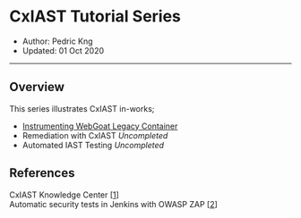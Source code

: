 # CxIAST Tutorial Series
* Author:   Pedric Kng  
* Updated:  01 Oct 2020

***

## Overview
This series illustrates CxIAST in-works;
- [Instrumenting WebGoat Legacy Container](docker/README.md)
- Remediation with CxIAST *Uncompleted*
- Automated IAST Testing *Uncompleted*

<!--
## Pre-requisite
- OWASP WebGoat
- Jenkins
- MS SQL
- CxIAST 3.1.0
- CxIAST 3.1.0 Jenkins plugin
- OWASP ZAP Jenkins plugin
-->

## References
CxIAST Knowledge Center [[1]]  
Automatic security tests in Jenkins with OWASP ZAP [[2]]  

[1]:https://checkmarx.atlassian.net/wiki/spaces/CCD/overview "CxIAST Knowledge Center"
[2]:https://dev.to/gwllmnn/automatic-security-tests-in-jenkins-with-owasp-zap-2f6b "Automatic security tests in Jenkins with OWASP ZAP"